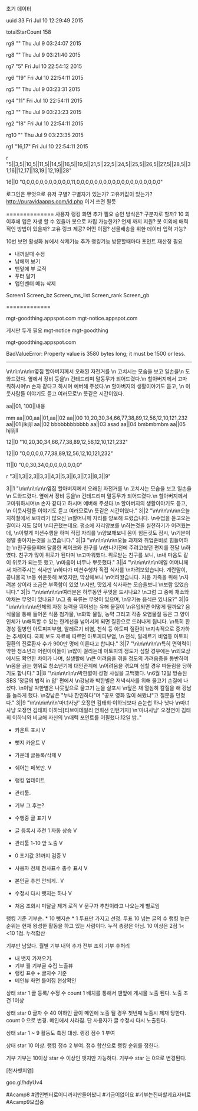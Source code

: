 

초기 데이터


uuid	33	Fri Jul 10 12:29:49 2015

totalStarCount	158

rg9	""	Thu Jul 9 03:24:07 2015

rg8	""	Thu Jul 9 03:21:40 2015

rg7	"5"	Fri Jul 10 22:54:12 2015

rg6	"19"	Fri Jul 10 22:54:11 2015

rg5	""	Thu Jul 9 03:23:31 2015

rg4	"11"	Fri Jul 10 22:54:11 2015

rg3	""	Thu Jul 9 03:23:23 2015

rg2	"18"	Fri Jul 10 22:54:11 2015

rg10	""	Thu Jul 9 03:23:35 2015

rg1	"16,17"	Fri Jul 10 22:54:11 2015

r	"5||3,5||10,5||11,5||14,5||16,5||19,5||21,5||22,5||24,5||25,5||26,5||27,5||28,5||31,16||12,17||13,19||12,19||28"


16||0	"0,0,0,0,0,0,0,0,0,0,0,11,0,0,0,0,0,0,0,0,0,0,0,0,0,0,0,0,0,0,0"


로그인은 무엇으로 유저 구별? 구별자가 있는가?  고유키값이 있는가?  http://puravidaapps.com/id.php  이거 쓰면 될듯

==============
사용자 랭킹 화면 추가 필요
승인 방식은? 구분자로 할까?
10 회 이후에 앱은 자생 할 수 있을까
봇으로 자립 가능한가? 언제 까지 지원?
봇 이외에 매력적인 방법이 있을까? 고유 링크 제공? 어떤 이점?  선물배송을 위한 데이터 입력 가능?



10번 보면 활성화
뷰에서 삭제기능 추가
랭킹기능
방문할때마다 포인트 재산정 필요

- 내꺼일때 수정
- 남에꺼 보기
- 맨앞에 뷰 로직
- 푸터 달기
- 앱인벤터 메뉴 삭제


Screen1
Screen_bz
Screen_ms_list
Screen_rank
Screen_gb



=============


mgt-goodthing.appspot.com
mgt-notice.appspot.com

게시판 두개 필요
mgt-notice
mgt-goodthing

mgt-goodthing.appspot.com

BadValueError: Property value is 3580 bytes long; it must be 1500 or less.

--- -- -- -- -- -- -- -- -- -- -- -- -- -- -- -- -- -- -- --

\n\n\n\n\n\n옆집 할아버지께서 오래된 자전거를 \n 고치시는 모습을 보고 일손을\n 도와드렸다. 옆에서 장비 등을\n 건테드리며 말동무가 되어드렸다.\n 할아버지께서 고마워하시며\n 손자 같다고 하시며 예버해 주셨다.\n 할아버지의 생활이야기도 듣고, \n 이웃사람들 이야기도 듣고 여러모로\n 뜻깉은 시간이였다.

aa||01, 100||내용

mm  aa||00,aa||01,aa||02
aa||00   10,20,30,34,66,77,38,89,12,56,12,10,121,232
aa||01   jlkjljl
aa||02   bbbbbbbbbbbb
aa||03   asad
aa||04   bmbmbmbm
aa||05   hjljljll


12||0  "10,20,30,34,66,77,38,89,12,56,12,10,121,232"

12||0  "0,0,0,0,0,77,38,89,12,56,12,10,121,232"

11||0  "0,0,30,34,0,0,0,0,0,0,0,0"



r "3||1,3||2,3||3,3||4,3||5,3||6,3||7,3||8,3||9"


3||1 "\n\n\n\n\n\n옆집 할아버지께서 오래된 자전거를 \n 고치시는 모습을 보고 일손을\n 도와드렸다. 옆에서 장비 등을\n 건테드리며 말동무가 되어드렸다.\n 할아버지께서 고마워하시며\n 손자 같다고 하시며 예버해 주셨다.\n 할아버지의 생활이야기도 듣고, \n 이웃사람들 이야기도 듣고 여러모로\n 뜻깉은 시간이였다."
3||2 "\n\n\n\n\n\n오늘 지하철에서 보따리가 많으신 \n할머니께 자리를 양보해 드렸습니다. \n수업을 듣고오는길이라 저도 많이 \n피곤했는데요. 평소에 자리양보를 \n하는것을 실천하기가 어려웠는데, \n이렇게 미션수행을 하며 직접 자리를 \n양보해보니 몸이 힘든것도 잠시,  \n기분이 정말 좋아지는것을 느꼈습니다."
3||3 "\n\n\n\n\n\n오늘 과제와 취업준비로 힘들어하는  \n친구들을휘애 달콤한 케이크와 친구를 \n만나기전에 주려고썼던 편지를 전달 \n하였다. 친구가 많이 위로가 된다며 \n고마워했다. 위로받는 친구를 보니,  \n내 마음도 같이 위로가 되는듯 했고,  \n마음이 너무나 뿌듯했다."
3||4 "\n\n\n\n\n\n매일 어머니께서 차려주시는 식사만 \n하다가 미션수행차 직접 식사를  \n차려보았습니다. 계란말이,콩나물국 \n등 쉬운듯해 보였지만, 막상해보니 \n어려웠습니다. 처음 가족을 위해 \n차려본 상이라 조금은 부족함이 있었 \n지만, 맛있게 식사하는 모습을보니 \n보람 있었습니다."
3||5 "\n\n\n\n\n\n여러분은 하루동안 무엇을 드시나요? \n그럼 그 중에 채소와 야채는 무엇이 있나요? \n그 중 육류는 무엇이 있으며,  \n유기농 음식은 있나요?"
3||6 "\n\n\n\n\n\n인체의 자정 능력을 뛰어넘는 유해 물질이  \n유입되면 어떻게 될까요? 음식물을 통해 들어온 식품 첨가물, \n화학 물질, 농약 그리고 각종 오염물질 등은 그 양이 인체가 \n해독할 수 있는 한계선을 넘어서게 되면 질환으로 드러나게 됩니다.  \n특히 환경성 질병인 아토피피부염, 알레르기 비염, 천식 등 아토피 질환이  \n지속적으로 증가하는 추세이다. 국회 보도 자료에 따르면 아토피피부염,  \n 천식, 알레르기 비염등 아토피질환의 진료환자 수가 900만 명에 이른다고 합니다."
3||7 "\n\n\n\n\n\n특히 면역력이 약한 청소년과 어린아이들이  \n많이 걸리는데 아토피의 정도가 심할 경우에는  \n외모상에서도 확연한 차이가 나며, 실생활에  \n큰 어려움을 겪을 정도의 가려움증을 동반하여  \n몸을 긁는 행위로 청소년기에 대인관계에  \n어려움을 겪으며 심할 경우 따돌림을 당하기도 합니다."
3||8 "\n\n\n\n\n\n박한별이 성형 사실을 고백했다. \n6월 12일 방송된 SBS '정글의 법칙 in 얍' 편에서  \n강남과 박한별은 저녁식사를 위해 물고기 손질에 나섰다. \n이날 박한별은 나뭇잎으로 물고기 눈을 살포시  \n덮은 채 열심히 칼질을 해 강남을 놀라게 했다. \n강남은 "누나 잔인하다"며 "공포 영화 많이 해봤냐"고 질문을 던졌다."
3||9 "\n\n\n\n\n\n'마녀사냥' 오정연 김태희·이하늬보다 손눈썹 하나 낫다 \n마녀사냥 오정연 김태희 이하늬[티브이데일리 연휘선 인턴기자] \n'마녀사냥' 오정연이 김태희 이하늬와 비교해 자신의  \n매력 포인트를 어필했다.12일 밤.."


- 카운트 표시     V
- 뺏지 카운트     V
- 가운데 글등록/삭제 V
- 쉐어는 페북만. V
- 랭킹 업데이트
- 관리툴.
- 기부 그 후는?

- 수행중 글 표기  V
- 글 등록시 추천 1 자동 상승 V
- 관리툴 1-10 앞 노출   V
- 0 초기값 31까지 검증   V
- 사용자 전체 천사표수 총수 표시   V
- 본인글 추천 안되게.. V
- 수정시 다시 뺏지는 하나   V
- 처음 조회시 미달글 제거 로직 V  문구가 추천이라고 나오는게 별로임

랭킹 기준
기부순. * 10
뺏지순  * 1
투표만 가지고 선정. 투표 10 넘는 글의 수
랭킹 높은 순위는 현재 왕성한 활동을 하고 있는 사람이다. 누적 총량은 아님.
10 이상은 2점 1< <10 1점. 누적합산

기부만 남았다.
월별 기부 내역 추가
전부 조회
기부 후처리
- 내 뱃지 가져오기.
- 기부 월 기부글 수집 노출뷰
- 랭킹 표수 + 글자수 기준
- 메인뷰 화면 틀어짐 현상확인



상태 star 1
글 등록/ 수정 수   count 1
배치를 통해서 맨앞에 게시물 노출 된다. 노출 조건 1이상

상태 star 0
글자 수 40 이하인 글이 메인에 노출 될 경우
첫번째 노출시 제재 당한다. count 0 으로 변경. 메인에서 사라짐.
단 사용자가 글 수정시 다시 노출된다.

상태 star 1 ~ 9
활동도 측정 대상. 랭킹 점수 1 부여

상태 star 10 이상. 랭킹 정수 2 부여.
점수 합산으로 랭킹 순위를 정한다.

기부
기부는 10이상 star 수 이상인 뱃지만 가능하다.
기부수 star 는 0으로 변경된다.

[천사뱃지앱]

goo.gl/hdyUv4


#Acamp8
#앱인벤터로어디까지만들어봤니
#기금이없어요
#기부는진짜할게요자비로
#Acamp9모집중



